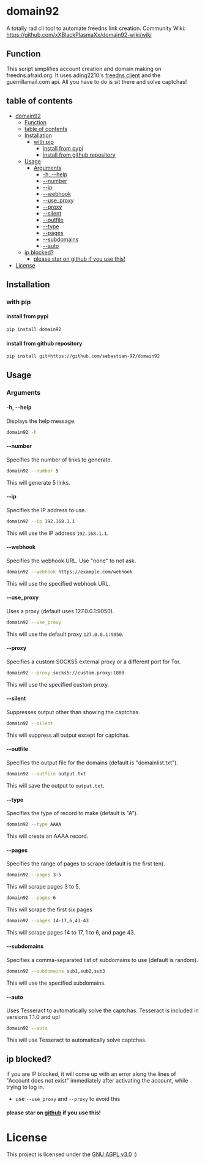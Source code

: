 # domain92
A totally rad cli tool to automate freedns link creation. Community Wiki: https://github.com/xXBlackPlasmaXx/domain92-wiki/wiki
## Function
This script simplifies account creation and domain making on freedns.afraid.org.
It uses ading2210's [freedns client](https://github.com/ading2210/freedns-client) and the guerrillamail.com api.
All you have to do is sit there and solve captchas!
## table of contents
- [domain92](#domain92)
  - [Function](#function)
  - [table of contents](#table-of-contents)
  - [Installation](#installation)
    - [with pip](#with-pip)
      - [install from pypi](#install-from-pypi)
      - [install from github repository](#install-from-github-repository)
  - [Usage](#usage)
    - [Arguments](#arguments)
      - [-h, --help](#-h---help)
      - [--number](#--number)
      - [--ip](#--ip)
      - [--webhook](#--webhook)
      - [--use\_proxy](#--use_proxy)
      - [--proxy](#--proxy)
      - [--silent](#--silent)
      - [--outfile](#--outfile)
      - [--type](#--type)
      - [--pages](#--pages)
      - [--subdomains](#--subdomains)
      - [--auto](#--auto)
  - [ip blocked?](#ip-blocked)
      - [please star on github if you use this!](#please-star-on-github-if-you-use-this)
- [License](#license)

## Installation
### with pip
#### install from pypi
```bash
pip install domain92
```
#### install from github repository
```bash
pip install git+https://github.com/sebastian-92/domain92
```
## Usage
### Arguments
#### -h, --help
Displays the help message.
```bash
domain92 -h
```

#### --number
Specifies the number of links to generate.
```bash
domain92 --number 5
```
This will generate 5 links.

#### --ip
Specifies the IP address to use.
```bash
domain92 --ip 192.168.1.1
```
This will use the IP address `192.168.1.1`.

#### --webhook
Specifies the webhook URL. Use "none" to not ask.
```bash
domain92 --webhook https://example.com/webhook
```
This will use the specified webhook URL.

#### --use_proxy
Uses a proxy (default uses 127.0.0.1:9050).
```bash
domain92 --use_proxy
```
This will use the default proxy `127.0.0.1:9050`.

#### --proxy
Specifies a custom SOCKS5 external proxy or a different port for Tor.
```bash
domain92 --proxy socks5://custom.proxy:1080
```
This will use the specified custom proxy.

#### --silent
Suppresses output other than showing the captchas.
```bash
domain92 --silent
```
This will suppress all output except for captchas.

#### --outfile
Specifies the output file for the domains (default is "domainlist.txt").
```bash
domain92 --outfile output.txt
```
This will save the output to `output.txt`.

#### --type
Specifies the type of record to make (default is "A").
```bash
domain92 --type AAAA
```
This will create an AAAA record.

#### --pages
Specifies the range of pages to scrape (default is the first ten).
```bash
domain92 --pages 3-5
```
This will scrape pages 3 to 5.
```bash
domain92 --pages 6
```
This will scrape the first six pages
```bash
domain92 --pages 14-17,6,43-43
```
This will scrape pages 14 to 17, 1 to 6, and page 43.

#### --subdomains
Specifies a comma-separated list of subdomains to use (default is random).
```bash
domain92 --subdomains sub1,sub2,sub3
```
This will use the specified subdomains.

#### --auto
Uses Tesseract to automatically solve the captchas. Tesseract is included in versions 1.1.0 and up!
```bash
domain92 --auto
```
This will use Tesseract to automatically solve captchas.

## ip blocked?
if you are IP blocked, it will come up with an error along the lines of "Account does not exist" immediately after activating the account, while trying to log in.
- use `--use_proxy` and `--proxy` to avoid this

#### please star on [github](https://github.com/sebastian-92/domain92) if you use this!
# License
This project is licensed under the [GNU AGPL v3.0](LICENSE) :)

